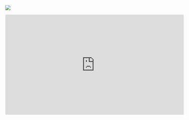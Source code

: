 ![](https://res.cloudinary.com/dh5fjdce9/image/upload/v1707365755/front_inhzp9.png)
<iframe width="560" height="315" src="https://www.youtube.com/embed/Z7PExj_v-ZU" title="YouTube video player" frameborder="0" allow="accelerometer; autoplay; clipboard-write; encrypted-media; gyroscope; picture-in-picture" allowfullscreen></iframe>
